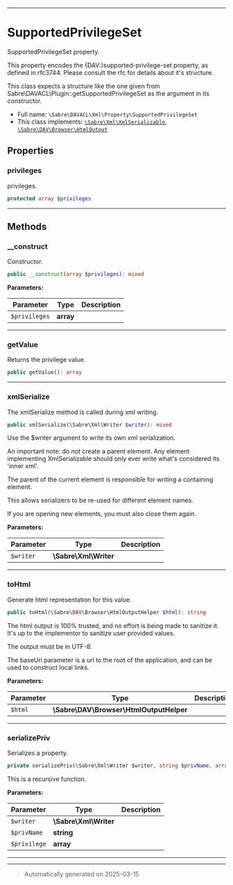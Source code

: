 ***

# SupportedPrivilegeSet

SupportedPrivilegeSet property.

This property encodes the {DAV:}supported-privilege-set property, as defined
in rfc3744. Please consult the rfc for details about it's structure.

This class expects a structure like the one given from
Sabre\DAVACL\Plugin::getSupportedPrivilegeSet as the argument in its
constructor.

* Full name: `\Sabre\DAVACL\Xml\Property\SupportedPrivilegeSet`
* This class implements:
[`\Sabre\Xml\XmlSerializable`](../../../Xml/XmlSerializable.md), [`\Sabre\DAV\Browser\HtmlOutput`](../../../DAV/Browser/HtmlOutput.md)



## Properties


### privileges

privileges.

```php
protected array $privileges
```






***

## Methods


### __construct

Constructor.

```php
public __construct(array $privileges): mixed
```








**Parameters:**

| Parameter | Type | Description |
|-----------|------|-------------|
| `$privileges` | **array** |  |





***

### getValue

Returns the privilege value.

```php
public getValue(): array
```












***

### xmlSerialize

The xmlSerialize method is called during xml writing.

```php
public xmlSerialize(\Sabre\Xml\Writer $writer): mixed
```

Use the $writer argument to write its own xml serialization.

An important note: do _not_ create a parent element. Any element
implementing XmlSerializable should only ever write what's considered
its 'inner xml'.

The parent of the current element is responsible for writing a
containing element.

This allows serializers to be re-used for different element names.

If you are opening new elements, you must also close them again.






**Parameters:**

| Parameter | Type | Description |
|-----------|------|-------------|
| `$writer` | **\Sabre\Xml\Writer** |  |





***

### toHtml

Generate html representation for this value.

```php
public toHtml(\Sabre\DAV\Browser\HtmlOutputHelper $html): string
```

The html output is 100% trusted, and no effort is being made to sanitize
it. It's up to the implementor to sanitize user provided values.

The output must be in UTF-8.

The baseUri parameter is a url to the root of the application, and can
be used to construct local links.






**Parameters:**

| Parameter | Type | Description |
|-----------|------|-------------|
| `$html` | **\Sabre\DAV\Browser\HtmlOutputHelper** |  |





***

### serializePriv

Serializes a property.

```php
private serializePriv(\Sabre\Xml\Writer $writer, string $privName, array $privilege): mixed
```

This is a recursive function.






**Parameters:**

| Parameter | Type | Description |
|-----------|------|-------------|
| `$writer` | **\Sabre\Xml\Writer** |  |
| `$privName` | **string** |  |
| `$privilege` | **array** |  |





***


***
> Automatically generated on 2025-03-15
